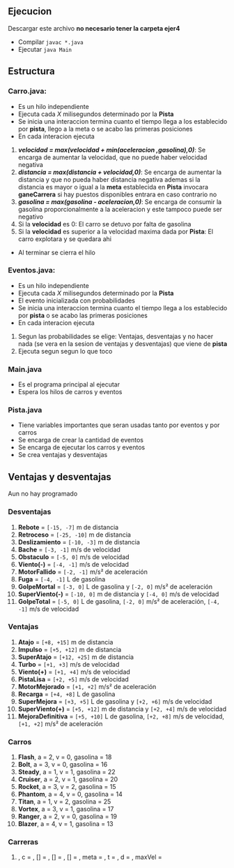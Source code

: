 ## Ejecucion
Descargar este archivo **no necesario tener la carpeta ejer4**
- Compilar `javac *.java`
- Ejecutar `java Main`


## Estructura
### Carro.java: 
- Es un hilo independiente 
- Ejecuta cada *X* milisegundos determinado por la **Pista**
- Se inicia una interaccion termina cuanto el tiempo llega a los establecido por **pista**, llego a la meta o se acabo las primeras posiciones
- En cada interacion ejecuta
1. ***velocidad = max(velocidad + min(aceleracion ,gasolina),0)***: Se encarga de aumentar la velocidad, que no puede haber velocidad negativa 
2. ***distancia = max(distancia + velocidad,0)***: Se encarga de aumentar la distancia y que no pueda haber distancia negativa ademas si la distancia es mayor o igual a la **meta** establecida en **Pista** invocara **ganeCarrera** si hay puestos disponibles entrara en caso contrario no
3. ***gasolina = max(gasolina - aceleracion,0)***: Se encarga de consumir la gasolina proporcionalmente a la aceleracion y este tampoco puede ser negativo
4. Si la **velocidad** es 0: El carro se detuvo por falta de gasolina
5. Si la  **velocidad** es superior a la velocidad maxima dada por **Pista**: El carro explotara y se quedara ahi
- Al terminar se cierra el hilo

### Eventos.java:
- Es un hilo independiente 
- Ejecuta cada *X* milisegundos determinado por la **Pista**
- El evento inicializada con probabilidades
- Se inicia una interaccion termina cuanto el tiempo llega a los establecido por **pista** o se acabo las primeras posiciones
- En cada interacion ejecuta
1. Segun las probabilidades se elige: Ventajas, desventajas y no hacer nada (se vera en la sesion de ventajas y desventajas) que viene de **pista**
2. Ejecuta segun segun lo que toco


### Main.java
- Es el programa principal al ejecutar 
- Espera los hilos de carros y eventos

### Pista.java
- Tiene variables importantes que seran usadas tanto por eventos y por carros
- Se encarga de crear la cantidad de eventos 
- Se encarga de ejecutar los carros y eventos 
- Se crea ventajas y desventajas

## Ventajas y desventajas
Aun no hay programado
### Desventajas
1. **Rebote** = `[-15, -7]` m de distancia  
2. **Retroceso** = `[-25, -10]` m de distancia  
3. **Deslizamiento** = `[-10, -3]` m de distancia  
4. **Bache** = `[-3, -1]` m/s de velocidad  
5. **Obstaculo** = `[-5, 0]` m/s de velocidad  
6. **Viento(-)** = `[-4, -1]` m/s de velocidad  
7. **MotorFallido** = `[-2, -1]` m/s² de aceleración  
8. **Fuga** = `[-4, -1]` L de gasolina  
9. **GolpeMortal** = `[-3, 0]` L de gasolina y `[-2, 0]` m/s² de aceleración  
10. **SuperViento(-)** = `[-10, 0]` m de distancia y `[-4, 0]` m/s de velocidad  
11. **GolpeTotal** = `[-5, 0]` L de gasolina, `[-2, 0]` m/s² de aceleración, `[-4, -1]` m/s de velocidad  


### Ventajas
1. **Atajo** = `[+8, +15]` m de distancia  
2. **Impulso** = `[+5, +12]` m de distancia  
3. **SuperAtajo** = `[+12, +25]` m de distancia  
4. **Turbo** = `[+1, +3]` m/s de velocidad  
5. **Viento(+)** = `[+1, +4]` m/s de velocidad  
6. **PistaLisa** = `[+2, +5]` m/s de velocidad  
7. **MotorMejorado** = `[+1, +2]` m/s² de aceleración  
8. **Recarga** = `[+4, +8]` L de gasolina  
9. **SuperMejora** = `[+3, +5]` L de gasolina y `[+2, +6]` m/s de velocidad  
10. **SuperViento(+)** = `[+5, +12]` m de distancia y `[+2, +4]` m/s de velocidad  
11. **MejoraDefinitiva** = `[+5, +10]` L de gasolina, `[+2, +8]` m/s de velocidad, `[+1, +2]` m/s² de aceleración  

### Carros 
1. **Flash**, a = 2, v = 0, gasolina = 18  
2. **Bolt**, a = 3, v = 0, gasolina = 16  
3. **Steady**, a = 1, v = 1, gasolina = 22  
4. **Cruiser**, a = 2, v = 1, gasolina = 20  
5. **Rocket**, a = 3, v = 2, gasolina = 15  
6. **Phantom**, a = 4, v = 0, gasolina = 14  
7. **Titan**, a = 1, v = 2, gasolina = 25  
8. **Vortex**, a = 3, v = 1, gasolina = 17  
9. **Ranger**, a = 2, v = 0, gasolina = 19  
10. **Blazer**, a = 4, v = 1, gasolina = 13 

### Carreras
1. <tipo>, c = <cantidad de eventos>, [] = <rango de probabilidad negativo>, [] = <rango de probabilidad positiva>, [] = <rango de probabilidad de no hacer nada>, meta = <distancia para ganar la carrera>, t = <tiempo maximo de carrera>, d = <en caso de que no tenga combustible la velocida de desaceleracion>, maxVel = <maxVelocidad antes que explote el carro>